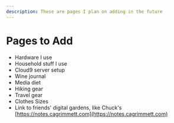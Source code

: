 ```yaml
---
description: These are pages I plan on adding in the future
---
```


# Pages to Add

* Hardware I use
* Household stuff I use
* Cloud9 server setup
* Wine journal
* Media diet
* Hiking gear
* Travel gear
* Clothes Sizes
* Link to friends' digital gardens, like Chuck's [https://notes.cagrimmett.com](https://notes.cagrimmett.com)

